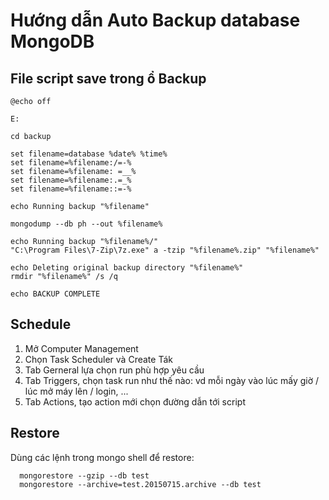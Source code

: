 # Hướng dẫn Auto Backup database MongoDB

## File script save trong ổ Backup

  ```
  @echo off

  E:

  cd backup

  set filename=database %date% %time%
  set filename=%filename:/=-%
  set filename=%filename: =__%
  set filename=%filename:.=_%
  set filename=%filename::=-%

  echo Running backup "%filename"

  mongodump --db ph --out %filename%

  echo Running backup "%filename%/"
  "C:\Program Files\7-Zip\7z.exe" a -tzip "%filename%.zip" "%filename%"

  echo Deleting original backup directory "%filename%"
  rmdir "%filename%" /s /q

  echo BACKUP COMPLETE
  ```


## Schedule
  1. Mở Computer Management
  2. Chọn Task Scheduler và Create Ták
  3. Tab Gerneral lựa chọn run phù hợp yêu cầu
  4. Tab Triggers, chọn task run như thế nào: vd mỗi ngày vào lúc mấy giờ / lúc mở máy lên / login, ...
  5. Tab Actions, tạo action mới chọn đường dẫn tới script

## Restore
  Dùng các lệnh trong mongo shell để restore:

      mongorestore --gzip --db test
      mongorestore --archive=test.20150715.archive --db test
